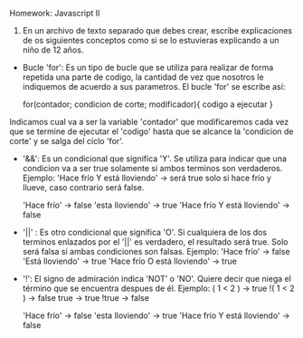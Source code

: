 Homework: Javascript II

1. En un archivo de texto separado que debes crear, escribe explicaciones de os siguientes conceptos como si se lo estuvieras explicando a un niño de 12 años.

- Bucle 'for': Es un tipo de bucle que se utiliza para realizar de forma repetida una parte de codigo, la cantidad de vez que nosotros le indiquemos de acuerdo a sus parametros.
El bucle 'for' se escribe así: 
	
	for(contador; condicion de corte; modificador){ codigo a ejecutar }

Indicamos cual va a ser la variable 'contador' que modificaremos cada vez que se termine de ejecutar el 'codigo' hasta que se alcance la 'condicion de corte' y se salga del ciclo 'for'.

- '&&': Es un condicional que significa 'Y'. Se utiliza para indicar que una condicion va a ser true solamente si ambos terminos son verdaderos. 
Ejemplo: 'Hace frío Y está lloviendo' -> será true solo si hace frío y llueve, caso contrario será false.
	 
	 'Hace frío' -> false
	 'esta lloviendo' -> true
	 'Hace frío Y está lloviendo' -> false

- '||' : Es otro condicional que significa 'O'. Si cualquiera de los dos terminos enlazados por el '||' es verdadero, el resultado será true. Solo será falsa si ambas condiciones son falsas.
Ejemplo: 'Hace frío' -> false
	 'Está lloviendo' -> true
	 'Hace frío O está lloviendo' -> true

- '!': El signo de admiración indica 'NOT' o 'NO'. Quiere decir que niega el término que se encuentra despues de él. 
Ejemplo: ( 1 < 2 )  -> true
         !( 1 < 2 ) -> false
	 true -> true
	 !true -> false

	 
	 'Hace frío' -> false
	 'esta lloviendo' -> true
	 'Hace frío Y está lloviendo' -> false
